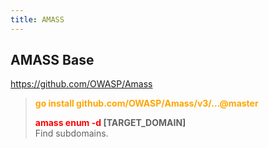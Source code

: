 ```yaml
---
title: AMASS
---
```


## AMASS Base

https://github.com/OWASP/Amass 

 > 
 > **<font color=orange>go install github.com/OWASP/Amass/v3/...@master</font>**
 > 
 > **<font color=red>amass enum -d</font> \[TARGET_DOMAIN\]**</br>
 > Find subdomains.
